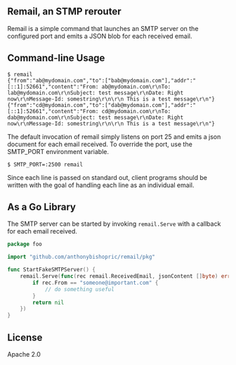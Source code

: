 ## Remail, an STMP rerouter

Remail is a simple command that launches an SMTP server on the configured port and emits a JSON blob for each received email.

## Command-line Usage

```
$ remail
{"from":"ab@mydomain.com","to":["bab@mydomain.com"],"addr":"[::1]:52661","content":"From: ab@mydomain.com\r\nTo: lab@mydomain.com\r\nSubject: test message\r\nDate: Right now\r\nMessage-Id: somestring\r\n\r\n This is a test message\r\n"}
{"from":"cd@mydomain.com","to":["dab@mydomain.com"],"addr":"[::1]:52661","content":"From: cd@mydomain.com\r\nTo: dab@mydomain.com\r\nSubject: test message\r\nDate: Right now\r\nMessage-Id: somestring\r\n\r\n This is a test message\r\n"}
```

The default invocation of remail simply listens on port 25 and emits a json document for each email received. To override the port, use the SMTP_PORT environment variable.

`$ SMTP_PORT=:2500 remail`

Since each line is passed on standard out, client programs should be written with the goal of handling each line as an individual email.

## As a Go Library

The SMTP server can be started by invoking `remail.Serve` with a callback for each email received. 

```go
package foo

import "github.com/anthonybishopric/remail/pkg"

func StartFakeSMTPServer() {
    remail.Serve(func(rec remail.ReceivedEmail, jsonContent []byte) error {
        if rec.From == "someone@important.com" {
            // do something useful
        }
        return nil
    })
}

```

## License
Apache 2.0

